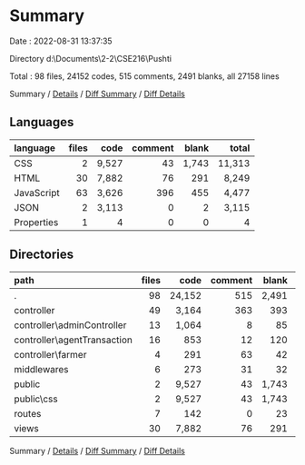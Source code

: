# Summary

Date : 2022-08-31 13:37:35

Directory d:\\Documents\\2-2\\CSE216\\Pushti

Total : 98 files,  24152 codes, 515 comments, 2491 blanks, all 27158 lines

Summary / [Details](details.md) / [Diff Summary](diff.md) / [Diff Details](diff-details.md)

## Languages
| language | files | code | comment | blank | total |
| :--- | ---: | ---: | ---: | ---: | ---: |
| CSS | 2 | 9,527 | 43 | 1,743 | 11,313 |
| HTML | 30 | 7,882 | 76 | 291 | 8,249 |
| JavaScript | 63 | 3,626 | 396 | 455 | 4,477 |
| JSON | 2 | 3,113 | 0 | 2 | 3,115 |
| Properties | 1 | 4 | 0 | 0 | 4 |

## Directories
| path | files | code | comment | blank | total |
| :--- | ---: | ---: | ---: | ---: | ---: |
| . | 98 | 24,152 | 515 | 2,491 | 27,158 |
| controller | 49 | 3,164 | 363 | 393 | 3,920 |
| controller\\adminController | 13 | 1,064 | 8 | 85 | 1,157 |
| controller\\agentTransaction | 16 | 853 | 12 | 120 | 985 |
| controller\\farmer | 4 | 291 | 63 | 42 | 396 |
| middlewares | 6 | 273 | 31 | 32 | 336 |
| public | 2 | 9,527 | 43 | 1,743 | 11,313 |
| public\\css | 2 | 9,527 | 43 | 1,743 | 11,313 |
| routes | 7 | 142 | 0 | 23 | 165 |
| views | 30 | 7,882 | 76 | 291 | 8,249 |

Summary / [Details](details.md) / [Diff Summary](diff.md) / [Diff Details](diff-details.md)